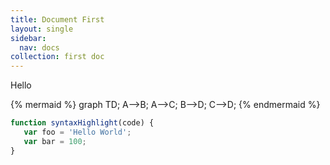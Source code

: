 ```yaml
---
title: Document First
layout: single
sidebar:
  nav: docs
collection: first doc
---
```


Hello

<canvas id="myChart" width="400" height="400"></canvas>


{% mermaid %}
graph TD;
    A-->B;
    A-->C;
    B-->D;
    C-->D;
{% endmermaid %}

~~~javascript
function syntaxHighlight(code) {
   var foo = 'Hello World';
   var bar = 100;
}
~~~